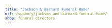 ```yaml
---
title: "Jackson & Barnard Funeral Home"
url: /sudbury/jackson-and-barnard-funeral-home/
shop: funeral directors
---
```

